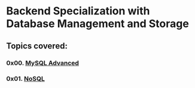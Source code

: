 # Backend Specialization with Database Management and Storage

## Topics covered:

### 0x00. [MySQL Advanced](https://github.com/GideonBature/alx-backend-storage/tree/main/0x00-MySQL_Advanced)

### 0x01. [NoSQL](https://github.com/GideonBature/alx-backend-storage/tree/main/0x01-NoSQL)
